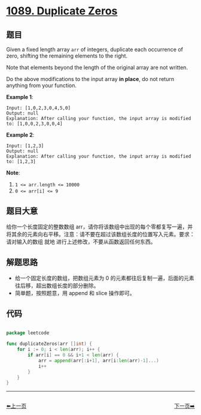 # [1089. Duplicate Zeros](https://leetcode.com/problems/duplicate-zeros/)


## 题目

Given a fixed length array `arr` of integers, duplicate each occurrence of zero, shifting the remaining elements to the right.

Note that elements beyond the length of the original array are not written.

Do the above modifications to the input array **in place**, do not return anything from your function.

**Example 1**:

```
Input: [1,0,2,3,0,4,5,0]
Output: null
Explanation: After calling your function, the input array is modified to: [1,0,0,2,3,0,0,4]
```

**Example 2**:

```
Input: [1,2,3]
Output: null
Explanation: After calling your function, the input array is modified to: [1,2,3]
```

**Note**:

1. `1 <= arr.length <= 10000`
2. `0 <= arr[i] <= 9`

## 题目大意

给你一个长度固定的整数数组 arr，请你将该数组中出现的每个零都复写一遍，并将其余的元素向右平移。注意：请不要在超过该数组长度的位置写入元素。要求：请对输入的数组 就地 进行上述修改，不要从函数返回任何东西。


## 解题思路

- 给一个固定长度的数组，把数组元素为 0 的元素都往后复制一遍，后面的元素往后移，超出数组长度的部分删除。
- 简单题，按照题意，用 append 和 slice 操作即可。

## 代码

```go

package leetcode

func duplicateZeros(arr []int) {
	for i := 0; i < len(arr); i++ {
		if arr[i] == 0 && i+1 < len(arr) {
			arr = append(arr[:i+1], arr[i:len(arr)-1]...)
			i++
		}
	}
}

```


----------------------------------------------
<div style="display: flex;justify-content: space-between;align-items: center;">
<p><a href="https://books.halfrost.com/leetcode/ChapterFour/1000~1099/1079.Letter-Tile-Possibilities/">⬅️上一页</a></p>
<p><a href="https://books.halfrost.com/leetcode/ChapterFour/1000~1099/1093.Statistics-from-a-Large-Sample/">下一页➡️</a></p>
</div>
